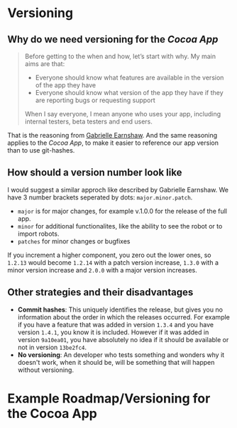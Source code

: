 # Versioning
## Why do we need versioning for the *Cocoa App*

>Before getting to the when and how, let’s start with why. My main aims are that:
>- Everyone should know what features are available in the version of the app they have
>- Everyone should know what version of the app they have if they are reporting bugs or requesting support  
>
>When I say everyone, I mean anyone who uses your app, including internal testers, beta testers and end users.

That is the reasoning from [Gabrielle Earnshaw](https://medium.com/@GabEarnsh/versioning-mobile-app-releases-like-a-pro-25137766150a). And the same reasoning applies to the *Cocoa App*, to make it easier to reference our app version than to use git-hashes.  

## How should a version number look like

I would suggest a similar approch like described by Gabrielle Earnshaw. We have 3 number brackets seperated by dots: `major.minor.patch`.
- `major` is for major changes, for example v.1.0.0 for the release of the full app.
- `minor` for additional functionalites, like the ability to see the robot or to import robots.
- `patches` for minor changes or bugfixes

If you increment a higher component, you zero out the lower ones, so `1.2.13` would become `1.2.14` with a patch version increase, `1.3.0` with a minor version increase and `2.0.0` with a major version increases.

## Other strategies and their disadvantages
- **Commit hashes**: This uniquely identifies the release, but gives you no information about the order in which the releases occurred. For example if you have a feature that was added in version `1.3.4` and you have version `1.4.1`, you know it is included. However if it was added in version `9a10ea01`, you have absolutely no idea if it should be available or not in version `13be2fc4`.
- **No versioning**: An developer who tests something and wonders why it doesn't work, when it should be, will be something that will happen without versioning.

# Example Roadmap/Versioning for the Cocoa App
